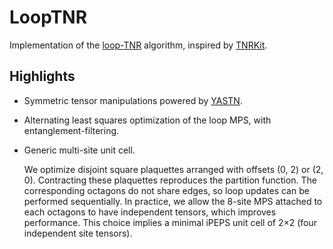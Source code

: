 # LoopTNR

Implementation of the [loop-TNR](https://arxiv.org/abs/1512.04938) algorithm, inspired by [TNRKit](https://github.com/VictorVanthilt/TNRKit.jl).

## Highlights

* Symmetric tensor manipulations powered by [YASTN](https://github.com/yastn/yastn).

* Alternating least squares optimization of the loop MPS, with entanglement-filtering.

* Generic multi-site unit cell.

    We optimize disjoint square plaquettes arranged with offsets (0, 2) or (2, 0). Contracting these plaquettes reproduces the partition function. The corresponding octagons do not share edges, so loop updates can be performed sequentially.
    In practice, we allow the 8-site MPS attached to each octagons to have independent tensors, which improves performance. This choice implies a minimal iPEPS unit cell of 2×2 (four independent site tensors).


<!-- * AD-based optimization of the loop MPS, with additional [nuclear-norm regularization](https://arxiv.org/abs/2306.17479) -->

<!-- TODO: CTMRG -->